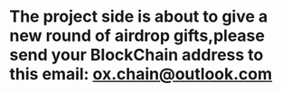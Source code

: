 # The project side is about to give a new round of airdrop gifts,please send your BlockChain address to this email: ox.chain@outlook.com
  
